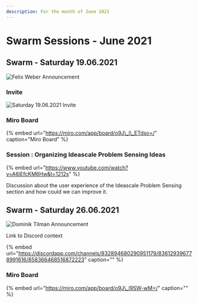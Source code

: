 ```yaml
---
description: For the month of June 2021
---
```


# Swarm Sessions - June 2021

## Swarm - Saturday 19.06.2021

![Felix Weber Announcement](https://user-images.githubusercontent.com/25156451/123837081-58541700-d902-11eb-9781-ad579455c7fd.png)

### Invite

![Saturday 19.06.2021 Invite](https://user-images.githubusercontent.com/25156451/123839455-0b257480-d905-11eb-948f-082acc388fcc.jpg)

### Miro Board

{% embed url="https://miro.com/app/board/o9J\_l\_ETdso=/" caption="Miro Board" %}

### Session : Organizing Ideascale Problem Sensing Ideas

{% embed url="https://www.youtube.com/watch?v=A6iEfcKM6Hw&t=1212s" %}

Discussion about the user experience of the Ideascale Problem Sensing section and how could we can improve it.

## Swarm - Saturday 26.06.2021

![Dominik Tilman Announcement](https://user-images.githubusercontent.com/25156451/123558802-199e4f80-d790-11eb-8ef2-aa1913ae93c6.png)

Link to Discord context

{% embed url="https://discordapp.com/channels/832894680290951179/836129396778991616/858366468516872223" caption="" %}

### Miro Board

{% embed url="https://miro.com/app/board/o9J\_l9SW-wM=/" caption="" %}

